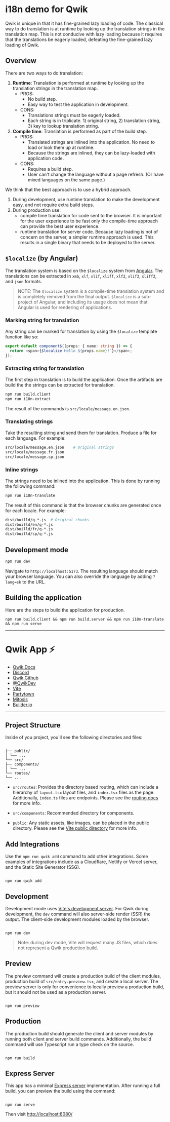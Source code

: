 # i18n demo for Qwik

Qwik is unique in that it has fine-grained lazy loading of code. The classical way to do translation is at runtime by looking up the translation strings in the translation map. This is not conducive with lazy loading because it requires that the translations be eagerly loaded, defeating the fine-grained lazy loading of Qwik.

## Overview

There are two ways to do translation:

1. **Runtime**: Translation is performed at runtime by looking up the translation strings in the translation map.
   - PROS:
     - No build step.
     - Easy way to test the application in development.
   - CONS:
     - Translations strings must be eagerly loaded.
     - Each string is in triplicate. 1) original string, 2) translation string, 3) key to lookup translation string.
2. **Compile time**: Translation is performed as part of the build step.
   - PROS:
     - Translated strings are inlined into the application. No need to load or look them up at runtime.
     - Because the strings are inlined, they can be lazy-loaded with application code.
   - CONS:
     - Requires a build step.
     - User can't change the language without a page refresh. (Or have mixed languages on the same page.)

We think that the best approach is to use a hybrid approach.

1. During development, use runtime translation to make the development easy, and not require extra build steps.
2. During production use:
   - compile time translation for code sent to the browser. It is important for the user experience to be fast only the compile-time approach can provide the best user experience.
   - runtime translation for server code. Because lazy loading is not of concern on the server, a simpler runtime approach is used. This results in a single binary that needs to be deployed to the server.

## `$localize` (by Angular)

The translation system is based on the `$localize` system from [Angular](https://angular.io/api/localize/init/$localize). The translations can be extracted in `xmb`, `xlf`, `xlif`, `xliff`, `xlf2`, `xlif2`, `xliff2`, and `json` formats.

> NOTE: The `$localize` system is a compile-time translation system and is completely removed from the final output. `$localize` is a sub-project of Angular, and including its usage does not mean that Angular is used for rendering of applications.

### Marking string for translation

Any string can be marked for translation by using the `$localize` template function like so:

```typescript
export default component$((props: { name: string }) => {
  return <span>{$localize`Hello ${props.name}!`}</span>;
});
```

### Extracting string for translation

The first step in translation is to build the application. Once the artifacts are build the the strings can be extracted for translation.

```bash
npm run build.client
npm run i18n-extract
```

The result of the commands is `src/locale/message.en.json`.

### Translating strings

Take the resulting string and send them for translation. Produce a file for each language. For example:

```bash
src/locale/message.en.json    # Original strings
src/locale/message.fr.json
src/locale/message.sp.json
```

### Inline strings

The strings need to be inlined into the application. This is done by running the following command:

```bash
npm run i18n-translate
```

The result of this command is that the browser chunks are generated once for each locale. For example:

```bash
dist/builld/q-*.js  # Original chunks
dist/builld/en/q-*.js
dist/builld/fr/q-*.js
dist/builld/sp/q-*.js
```

## Development mode

```bash
npm run dev
```

Navigate to `http://localhost:5173`. The resulting language should match your browser language. You can also override the language by adding `?lang=sk` to the URL.

## Building the application

Here are the steps to build the application for production.

```
npm run build.client && npm run build.server && npm run i18n-translate && npm run serve
```

---

# Qwik App ⚡️

- [Qwik Docs](https://qwik.builder.io/)
- [Discord](https://qwik.builder.io/chat)
- [Qwik Github](https://github.com/BuilderIO/qwik)
- [@QwikDev](https://twitter.com/QwikDev)
- [Vite](https://vitejs.dev/)
- [Partytown](https://partytown.builder.io/)
- [Mitosis](https://github.com/BuilderIO/mitosis)
- [Builder.io](https://www.builder.io/)

---

## Project Structure

Inside of you project, you'll see the following directories and files:

```

├── public/
│ └── ...
└── src/
├── components/
│ └── ...
└── routes/
└── ...

```

- `src/routes`: Provides the directory based routing, which can include a hierarchy of `layout.tsx` layout files, and `index.tsx` files as the page. Additionally, `index.ts` files are endpoints. Please see the [routing docs](https://qwik.builder.io/qwikcity/routing/overview/) for more info.

- `src/components`: Recommended directory for components.

- `public`: Any static assets, like images, can be placed in the public directory. Please see the [Vite public directory](https://vitejs.dev/guide/assets.html#the-public-directory) for more info.

## Add Integrations

Use the `npm run qwik add` command to add other integrations. Some examples of integrations include as a Cloudflare, Netlify or Vercel server, and the Static Site Generator (SSG).

```

npm run qwik add

```

## Development

Development mode uses [Vite's development server](https://vitejs.dev/). For Qwik during development, the `dev` command will also server-side render (SSR) the output. The client-side development modules loaded by the browser.

```

npm run dev

```

> Note: during dev mode, Vite will request many JS files, which does not represent a Qwik production build.

## Preview

The preview command will create a production build of the client modules, production build of `src/entry.preview.tsx`, and create a local server. The preview server is only for convenience to locally preview a production build, but it should not be used as a production server.

```

npm run preview

```

## Production

The production build should generate the client and server modules by running both client and server build commands. Additionally, the build command will use Typescript run a type check on the source.

```

npm run build

```

## Express Server

This app has a minimal [Express server](https://expressjs.com/) implementation. After running a full build, you can preview the build using the command:

```

npm run serve

```

Then visit [http://localhost:8080/](http://localhost:8080/)

```

```

```

```
